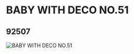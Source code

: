 # BABY WITH DECO NO.51
## 92507
![BABY WITH DECO NO.51](https://lc-www-live-s.legocdn.com/media/bricks/5/2/4594646.jpg)